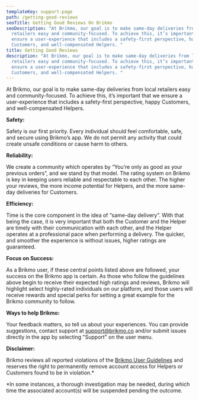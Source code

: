 ```yaml
---
templateKey: support-page
path: /getting-good-reviews
seoTitle: Getting Good Reviews On Brikmo
seoDescription: "At Brikmo, our goal is to make same-day deliveries from local
  retailers easy and community-focused. To achieve this, it’s important that we
  ensure a user-experience that includes a safety-first perspective, happy
  Customers, and well-compensated Helpers. "
title: Getting Good Reviews
description: "At Brikmo, our goal is to make same-day deliveries from local
  retailers easy and community-focused. To achieve this, it’s important that we
  ensure a user-experience that includes a safety-first perspective, happy
  Customers, and well-compensated Helpers. "
---
```

At Brikmo, our goal is to make same-day deliveries from local retailers easy and community-focused. To achieve this, it’s important that we ensure a user-experience that includes a safety-first perspective, happy Customers, and well-compensated Helpers. 

**Safety:** 

Safety is our first priority. Every individual should feel comfortable, safe, and secure using Brikmo’s app. We do not permit any activity that could create unsafe conditions or cause harm to others.

**Reliability:** 

We create a community which operates by “You’re only as good as your previous orders”, and we stand by that model. The rating system on Brikmo is key in keeping users reliable and respectable to each other. The higher your reviews, the more income potential for Helpers, and the more same-day deliveries for Customers.

**Efficiency:** 

Time is the core component in the idea of “same-day delivery”. With that being the case, it is very important that both the Customer and the Helper are timely with their communication with each other, and the Helper operates at a professional pace when performing a delivery. The quicker, and smoother the experience is without issues, higher ratings are guaranteed.

**Focus on Success:**

As a Brikmo user, if these central points listed above are followed, your success on the Brikmo app is certain. As those who follow the guidelines above begin to receive their expected high ratings and reviews, Brikmo will highlight select highly-rated individuals on our platform, and those users will receive rewards and special perks for setting a great example for the Brikmo community to follow.

**Ways to help Brikmo:**

Your feedback matters, so tell us about your experiences. You can provide suggestions, contact support at [support@brikmo.co](support@brikmo.co) and/or submit issues directly in the app by selecting "Support" on the user menu.

**Disclaimer:**

Brikmo reviews all reported violations of the [Brikmo User Guidelines](https://www.brikmo.co/brikmo-user-guidelines) and reserves the right to permanently remove account access for Helpers or Customers found to be in violation.*

\*In some instances, a thorough investigation may be needed, during which time the associated account(s) will be suspended pending the outcome.
